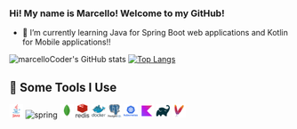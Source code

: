 ### Hi! My name is Marcello! Welcome to my GitHub!

<!--- 🔭 I’m currently working on ...-->
- 🌱 I’m currently learning Java for Spring Boot web applications and Kotlin for Mobile applications!!

![marcelloCoder's GitHub stats](https://github-readme-stats.vercel.app/api?username=marcelloCoder&show_icons=true&theme=dark)
[![Top Langs](https://github-readme-stats.vercel.app/api/top-langs/?username=marcelloCoder&layout=compact&theme=dark)](https://github.com/marcelloCoder/github-readme-stats)

<h2>🚀 Some Tools I Use</h2>
<p align="left">
  <img src="https://raw.githubusercontent.com/devicons/devicon/master/icons/java/java-original-wordmark.svg" alt="java" width="25" height="25" />
  <img src="https://www.vectorlogo.zone/logos/springio/springio-icon.svg" alt="spring" width="25" height="25" />
  <img src="https://raw.githubusercontent.com/devicons/devicon/master/icons/mongodb/mongodb-original.svg" alt="mongodb" width="25" height="25" />
  <img src="https://raw.githubusercontent.com/devicons/devicon/master/icons/redis/redis-original-wordmark.svg" alt="redis" width="25" height="25" />
  <img src="https://raw.githubusercontent.com/devicons/devicon/master/icons/docker/docker-original-wordmark.svg" alt="docker" width="25" height="25" />
  <img src="https://raw.githubusercontent.com/devicons/devicon/master/icons/postgresql/postgresql-original-wordmark.svg" alt="postgresql" width="25" height="25" />
  <img src="https://raw.githubusercontent.com/devicons/devicon/master/icons/kubernetes/kubernetes-plain-wordmark.svg" alt="kubernetes" width="25" height="25" />
  <img src="https://raw.githubusercontent.com/devicons/devicon/master/icons/kotlin/kotlin-original.svg" alt="kotlin" width="25" height="25" />
  <img src="https://raw.githubusercontent.com/devicons/devicon/master/icons/gradle/gradle-plain.svg" alt="gradle" width="25" height="25" />
  <img src="https://raw.githubusercontent.com/devicons/devicon/master/icons/maven/maven-original.svg" alt="maven" width="25" height="25" />
</p>
